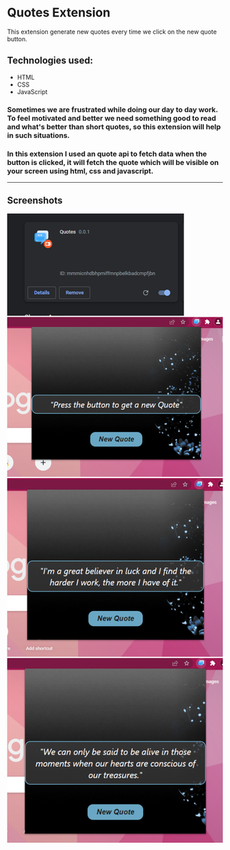 # **Quotes Extension**
This extension generate new quotes every time we click on the new quote button.

## Technologies used:
* HTML
* CSS
* JavaScript


### Sometimes we are frustrated while doing our day to day work. To feel motivated and better we need something good to read and what's better than short quotes, so this extension will help in such situations.
### In this extension I used an quote api to fetch data when the button is clicked, it will fetch the quote which will be visible on your screen using html, css and javascript.


---
## Screenshots

![Extension](./Screenshots/Image_1.png)
![Extension](./Screenshots/Image_2.png)
![Extension](./Screenshots/Image_3.png)
![Extension](./Screenshots/Image_4.png)
